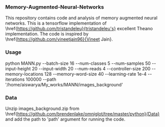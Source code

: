 ### Memory-Augmented-Neural-Networks
This repository contains code and analysis of memory augmented neural networks.
This is a tensorflow implementation of \href{https://github.com/tristandeleu}{tristandeleu's} excellent Theano implementation.
The code is inspired by \href{https://github.com/vineetjain96}{Vineet Jain}.

### Usage 
python MANN.py --batch-size 16 --num-classes 5  --num-samples 50 --input-height 20 --input-width 20 --num-reads 4 --controller-size 200 --memory-locations 128 --memory-word-size 40 --learning-rate 1e-4 --iterations 100000 --path '/home/aiswarya/My_works/MANN/images_background'

### Data
Unzip images_background.zip from \href{https://github.com/brendenlake/omniglot/tree/master/python}{Data} and add the path to 'path' argument for running the code.

